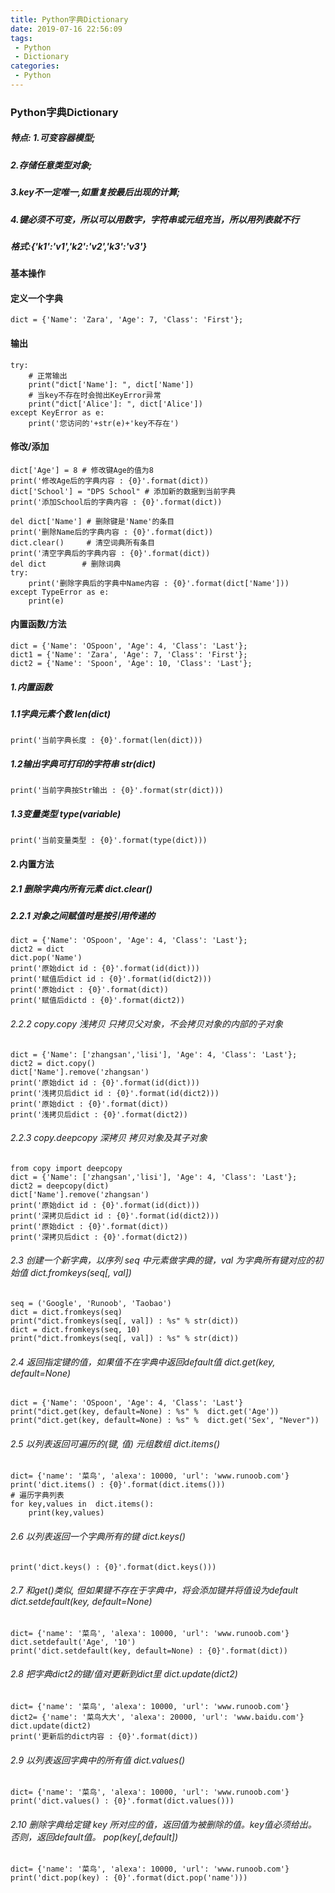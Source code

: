 ```yaml
---
title: Python字典Dictionary
date: 2019-07-16 22:56:09
tags:
 - Python
 - Dictionary
categories:
 - Python
---
```


### Python字典Dictionary
##### 特点: 1.可变容器模型;
#####      2.存储任意类型对象;
#####      3.key不一定唯一,如重复按最后出现的计算;
#####      4.键必须不可变，所以可以用数字，字符串或元组充当，所以用列表就不行
##### 格式:{'k1':'v1','k2':'v2','k3':'v3'}

#### 基本操作
#### 定义一个字典

	dict = {'Name': 'Zara', 'Age': 7, 'Class': 'First'};

#### 输出

	try:
	    # 正常输出
	    print("dict['Name']: ", dict['Name'])
	    # 当key不存在时会抛出KeyError异常
	    print("dict['Alice']: ", dict['Alice'])
	except KeyError as e:
	    print('您访问的'+str(e)+'key不存在')

#### 修改/添加

	dict['Age'] = 8 # 修改键Age的值为8
	print('修改Age后的字典内容 : {0}'.format(dict))
	dict['School'] = "DPS School" # 添加新的数据到当前字典
	print('添加School后的字典内容 : {0}'.format(dict))

	del dict['Name'] # 删除键是'Name'的条目
	print('删除Name后的字典内容 : {0}'.format(dict))
	dict.clear()     # 清空词典所有条目
	print('清空字典后的字典内容 : {0}'.format(dict))
	del dict        # 删除词典
	try:
	    print('删除字典后的字典中Name内容 : {0}'.format(dict['Name']))
	except TypeError as e:
	    print(e)

#### 内置函数/方法

	dict = {'Name': 'OSpoon', 'Age': 4, 'Class': 'Last'};
	dict1 = {'Name': 'Zara', 'Age': 7, 'Class': 'First'};
	dict2 = {'Name': 'Spoon', 'Age': 10, 'Class': 'Last'};

##### 1.内置函数
##### 1.1字典元素个数 len(dict)

	print('当前字典长度 : {0}'.format(len(dict)))

##### 1.2输出字典可打印的字符串 str(dict)

	print('当前字典按Str输出 : {0}'.format(str(dict)))

##### 1.3变量类型 type(variable)

	print('当前变量类型 : {0}'.format(type(dict)))

#### 2.内置方法
##### 2.1 删除字典内所有元素 dict.clear()
##### 2.2.1 对象之间赋值时是按引用传递的

	dict = {'Name': 'OSpoon', 'Age': 4, 'Class': 'Last'};
	dict2 = dict
	dict.pop('Name')
	print('原始dict id : {0}'.format(id(dict)))
	print('赋值后dict id : {0}'.format(id(dict2)))
	print('原始dict : {0}'.format(dict))
	print('赋值后dictd : {0}'.format(dict2))

###### 2.2.2 copy.copy 浅拷贝 只拷贝父对象，不会拷贝对象的内部的子对象

	dict = {'Name': ['zhangsan','lisi'], 'Age': 4, 'Class': 'Last'};
	dict2 = dict.copy()
	dict['Name'].remove('zhangsan')
	print('原始dict id : {0}'.format(id(dict)))
	print('浅拷贝后dict id : {0}'.format(id(dict2)))
	print('原始dict : {0}'.format(dict))
	print('浅拷贝后dict : {0}'.format(dict2))

###### 2.2.3 copy.deepcopy 深拷贝 拷贝对象及其子对象

	from copy import deepcopy
	dict = {'Name': ['zhangsan','lisi'], 'Age': 4, 'Class': 'Last'};
	dict2 = deepcopy(dict)
	dict['Name'].remove('zhangsan')
	print('原始dict id : {0}'.format(id(dict)))
	print('深拷贝后dict id : {0}'.format(id(dict2)))
	print('原始dict : {0}'.format(dict))
	print('深拷贝后dict : {0}'.format(dict2))

###### 2.3 创建一个新字典，以序列 seq 中元素做字典的键，val 为字典所有键对应的初始值 dict.fromkeys(seq[, val])

	seq = ('Google', 'Runoob', 'Taobao')
	dict = dict.fromkeys(seq)
	print("dict.fromkeys(seq[, val]) : %s" % str(dict))
	dict = dict.fromkeys(seq, 10)
	print("dict.fromkeys(seq[, val]) : %s" % str(dict))

###### 2.4 返回指定键的值，如果值不在字典中返回default值 dict.get(key, default=None)

	dict = {'Name': 'OSpoon', 'Age': 4, 'Class': 'Last'}
	print("dict.get(key, default=None) : %s" %  dict.get('Age'))
	print("dict.get(key, default=None) : %s" %  dict.get('Sex', "Never"))

###### 2.5 以列表返回可遍历的(键, 值) 元组数组 dict.items()

	dict= {'name': '菜鸟', 'alexa': 10000, 'url': 'www.runoob.com'}
	print('dict.items() : {0}'.format(dict.items()))
	# 遍历字典列表
	for key,values in  dict.items():
	    print(key,values)

###### 2.6 以列表返回一个字典所有的键 dict.keys()

	print('dict.keys() : {0}'.format(dict.keys()))

###### 2.7 和get()类似, 但如果键不存在于字典中，将会添加键并将值设为default 	dict.setdefault(key, default=None)

	dict= {'name': '菜鸟', 'alexa': 10000, 'url': 'www.runoob.com'}
	dict.setdefault('Age', '10')
	print('dict.setdefault(key, default=None) : {0}'.format(dict))

###### 2.8 把字典dict2的键/值对更新到dict里 dict.update(dict2)

	dict= {'name': '菜鸟', 'alexa': 10000, 'url': 'www.runoob.com'}
	dict2= {'name': '菜鸟大大', 'alexa': 20000, 'url': 'www.baidu.com'}
	dict.update(dict2)
	print('更新后的dict内容 : {0}'.format(dict))

###### 2.9 以列表返回字典中的所有值 dict.values()

	dict= {'name': '菜鸟', 'alexa': 10000, 'url': 'www.runoob.com'}
	print('dict.values() : {0}'.format(dict.values()))

###### 2.10 删除字典给定键 key 所对应的值，返回值为被删除的值。key值必须给出。 否则，返回default值。 pop(key[,default])

	dict= {'name': '菜鸟', 'alexa': 10000, 'url': 'www.runoob.com'}
	print('dict.pop(key) : {0}'.format(dict.pop('name')))



